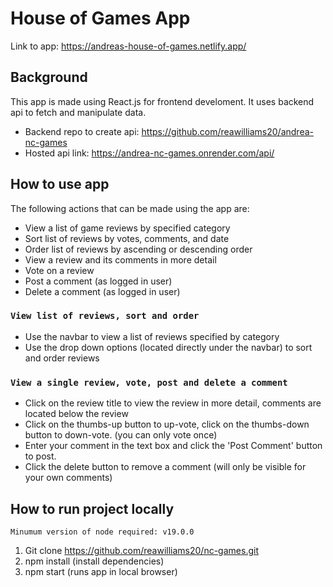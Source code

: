 # House of Games App
Link to app: https://andreas-house-of-games.netlify.app/

## Background
This app is made using React.js for frontend develoment. It uses backend api to fetch and manipulate data.
- Backend repo to create api: https://github.com/reawilliams20/andrea-nc-games 
- Hosted api link: https://andrea-nc-games.onrender.com/api/ 

## How to use app
The following actions that can be made using the app are:
- View a list of game reviews by specified category 
- Sort list of reviews by votes, comments, and date
- Order list of reviews by ascending or descending order
- View a review and its comments in more detail
- Vote on a review
- Post a comment (as logged in user)
- Delete a comment (as logged in user)

### `View list of reviews, sort and order`
- Use the navbar to view a list of reviews specified by category
- Use the drop down options (located directly under the navbar) to sort and order reviews

### `View a single review, vote, post and delete a comment `
- Click on the review title to view the review in more detail, comments are located below the review
- Click on the thumbs-up button to up-vote, click on the thumbs-down button to down-vote. (you can only vote once)
- Enter your comment in the text box and click the 'Post Comment' button to post.
- Click the delete button to remove a comment (will only be visible for your own comments)


## How to run project locally
`Minumum version of node required: v19.0.0`
1. Git clone https://github.com/reawilliams20/nc-games.git 
2. npm install (install dependencies)
3. npm start (runs app in local browser)

